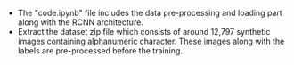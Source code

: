 * The "code.ipynb" file includes the data pre-processing and loading part along with the RCNN architecture.
* Extract the dataset zip file which consists of around 12,797 synthetic images containing alphanumeric character. These images along with the labels are pre-processed before the training.
